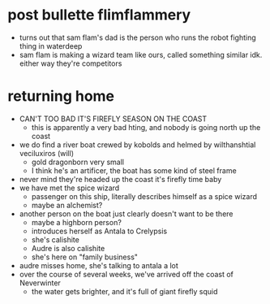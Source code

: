 # post bullette flimflammery
- turns out that sam flam's dad is the person who runs the robot fighting thing in waterdeep
- sam flam is making a wizard team like ours, called something similar idk.  either way they're competitors

# returning home
- CAN'T TOO BAD IT'S FIREFLY SEASON ON THE COAST
	- this is apparently a very bad hting, and nobody is going north up the coast
- we do find a river boat crewed by kobolds and helmed by wilthanshtial veciluxiros (will)
	- gold dragonborn very small
	- I think he's an artificer, the boat has some kind of steel frame
- never mind they're headed up the coast it's firefly time baby
- we have met the spice wizard
	- passenger on this ship, literally describes himself as a spice wizard
	- maybe an alchemist?
- another person on the boat just clearly doesn't want to be there
	- maybe a highborn person?
	- introduces herself as Antala to Crelypsis
	- she's calishite
	- Audre is also calishite
	- she's here on "family business"
- audre misses home, she's talking to antala a lot
- over the course of several weeks, we've arrived off the coast of Neverwinter
	- the water gets brighter, and it's full of giant firefly squid